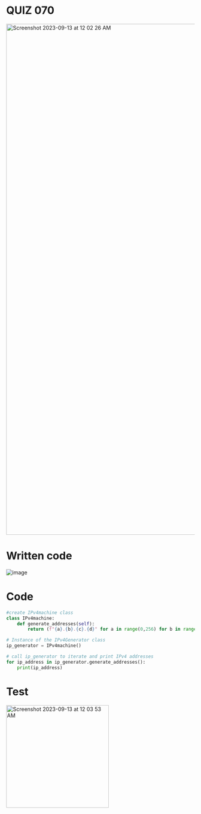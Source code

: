 # QUIZ 070

<img width="1365" alt="Screenshot 2023-09-13 at 12 02 26 AM" src="https://github.com/Madaniarias/Year-2/assets/111761417/d9ead158-2e37-4e9d-b5f2-9ed1b99bfaf0">

# Written code

![image](https://github.com/Madaniarias/Year-2/assets/111761417/63e72b3f-393e-4b6b-a766-26a5054e5944)

# Code

```.py
#create IPv4machine class
class IPv4machine:
    def generate_addresses(self):
        return (f"{a}.{b}.{c}.{d}" for a in range(0,256) for b in range(0,256) for c in range(0,256) for d in range(0,256))

# Instance of the IPv4Generator class
ip_generator = IPv4machine()

# call ip_generator to iterate and print IPv4 addresses
for ip_address in ip_generator.generate_addresses():
    print(ip_address)
```

# Test

<img width="274" alt="Screenshot 2023-09-13 at 12 03 53 AM" src="https://github.com/Madaniarias/Year-2/assets/111761417/b34285b2-66f3-4d3e-a762-8c98fd34c8f9">

